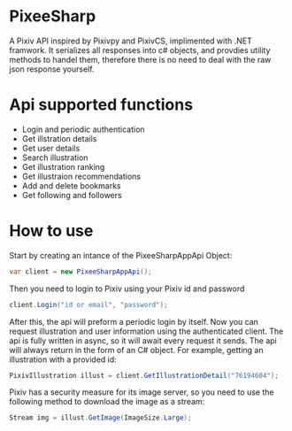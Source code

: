 # PixeeSharp
A Pixiv API inspired by Pixivpy and PixivCS, implimented with .NET framwork. It serializes all responses into c# objects, and provdies utility methods to handel them, therefore there is no need to deal with the raw json response yourself.

# Api supported functions
* Login and periodic authentication
* Get illstration details
* Get user details
* Search illustration
* Get illustration ranking
* Get illustraion recommendations
* Add and delete bookmarks
* Get following and followers

# How to use
Start by creating an intance of the PixeeSharpAppApi Object:
```C#
var client = new PixeeSharpAppApi();
```
Then you need to login to Pixiv using your Pixiv id and password
```C#
client.Login("id or email", "password");
```
After this, the api will preform a periodic login by itself.
Now you can request illustration and user information using the authenticated client.
The api is fully written in async, so it will await every request it sends.
The api will always return in the form of an C# object.
For example, getting an illustration with a provided id:
```C#
PixivIllustration illust = client.GetIllustrationDetail("76194604");
```
Pixiv has a security measure for its image server, so you need to use the following method to download the image as a stream:
```C#
Stream img = illust.GetImage(ImageSize.Large);
```
